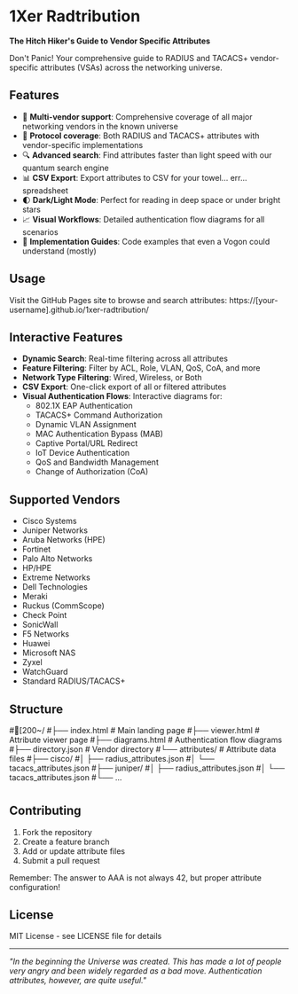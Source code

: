 # 1Xer Radtribution

**The Hitch Hiker's Guide to Vendor Specific Attributes**

Don't Panic! Your comprehensive guide to RADIUS and TACACS+ vendor-specific attributes (VSAs) across the networking universe.

## Features

- 🚀 **Multi-vendor support**: Comprehensive coverage of all major networking vendors in the known universe
- 🔐 **Protocol coverage**: Both RADIUS and TACACS+ attributes with vendor-specific implementations
- 🔍 **Advanced search**: Find attributes faster than light speed with our quantum search engine
- 📊 **CSV Export**: Export attributes to CSV for your towel... err... spreadsheet
- 🌓 **Dark/Light Mode**: Perfect for reading in deep space or under bright stars
- 📈 **Visual Workflows**: Detailed authentication flow diagrams for all scenarios
- 🎯 **Implementation Guides**: Code examples that even a Vogon could understand (mostly)

## Usage

Visit the GitHub Pages site to browse and search attributes:
https://[your-username].github.io/1xer-radtribution/

## Interactive Features

- **Dynamic Search**: Real-time filtering across all attributes
- **Feature Filtering**: Filter by ACL, Role, VLAN, QoS, CoA, and more
- **Network Type Filtering**: Wired, Wireless, or Both
- **CSV Export**: One-click export of all or filtered attributes
- **Visual Authentication Flows**: Interactive diagrams for:
  - 802.1X EAP Authentication
  - TACACS+ Command Authorization
  - Dynamic VLAN Assignment
  - MAC Authentication Bypass (MAB)
  - Captive Portal/URL Redirect
  - IoT Device Authentication
  - QoS and Bandwidth Management
  - Change of Authorization (CoA)

## Supported Vendors

- Cisco Systems
- Juniper Networks
- Aruba Networks (HPE)
- Fortinet
- Palo Alto Networks
- HP/HPE
- Extreme Networks
- Dell Technologies
- Meraki
- Ruckus (CommScope)
- Check Point
- SonicWall
- F5 Networks
- Huawei
- Microsoft NAS
- Zyxel
- WatchGuard
- Standard RADIUS/TACACS+

## Structure
#[200~/
#├── index.html              # Main landing page
#├── viewer.html             # Attribute viewer page
#├── diagrams.html           # Authentication flow diagrams
#├── directory.json          # Vendor directory
#└── attributes/             # Attribute data files
#├── cisco/
#│   ├── radius_attributes.json
#│   └── tacacs_attributes.json
#├── juniper/
#│   ├── radius_attributes.json
#│   └── tacacs_attributes.json
#└── ...
#
## Contributing

1. Fork the repository
2. Create a feature branch
3. Add or update attribute files
4. Submit a pull request

Remember: The answer to AAA is not always 42, but proper attribute configuration!

## License

MIT License - see LICENSE file for details

---

*"In the beginning the Universe was created. This has made a lot of people very angry and been widely regarded as a bad move. Authentication attributes, however, are quite useful."*

